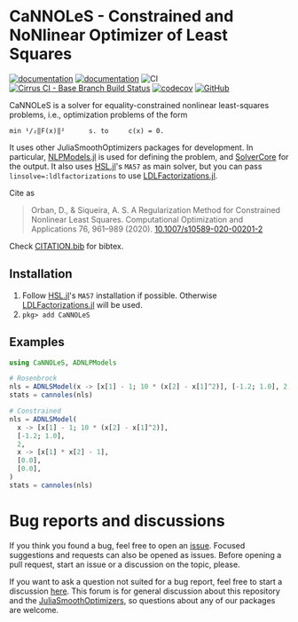 # CaNNOLeS - Constrained and NoNlinear Optimizer of Least Squares

[![documentation](https://img.shields.io/badge/docs-stable-blue.svg)](https://JuliaSmoothOptimizers.github.io/CaNNOLeS.jl/stable)
[![documentation](https://img.shields.io/badge/docs-dev-blue.svg)](https://JuliaSmoothOptimizers.github.io/CaNNOLeS.jl/dev)
![CI](https://github.com/JuliaSmoothOptimizers/CaNNOLeS.jl/workflows/CI/badge.svg?branch=main)
[![Cirrus CI - Base Branch Build Status](https://img.shields.io/cirrus/github/JuliaSmoothOptimizers/CaNNOLeS.jl?logo=Cirrus%20CI)](https://cirrus-ci.com/github/JuliaSmoothOptimizers/CaNNOLeS.jl)
[![codecov](https://codecov.io/gh/JuliaSmoothOptimizers/CaNNOLeS.jl/branch/main/graph/badge.svg)](https://codecov.io/gh/JuliaSmoothOptimizers/CaNNOLeS.jl)
[![GitHub](https://img.shields.io/github/release/JuliaSmoothOptimizers/CaNNOLeS.svg?style=flat-square)](https://github.com/JuliaSmoothOptimizers/CaNNOLeS/releases)

CaNNOLeS is a solver for equality-constrained nonlinear least-squares problems, i.e.,
optimization problems of the form

    min ¹/₂‖F(x)‖²      s. to     c(x) = 0.

It uses other JuliaSmoothOptimizers packages for development.
In particular, [NLPModels.jl](https://github.com/JuliaSmoothOptimizers/NLPModels.jl) is used for defining the problem, and [SolverCore](https://github.com/JuliaSmoothOptimizers/SolverCore.jl) for the output.
It also uses [HSL.jl](https://github.com/JuliaSmoothOptimizers/HSL.jl)'s `MA57` as main solver, but you can pass `linsolve=:ldlfactorizations` to use [LDLFactorizations.jl](https://github.com/JuliaSmoothOptimizers/LDLFactorizations.jl).

Cite as

> Orban, D., & Siqueira, A. S.
> A Regularization Method for Constrained Nonlinear Least Squares.
> Computational Optimization and Applications 76, 961–989 (2020).
> [10.1007/s10589-020-00201-2](https://doi.org/10.1007/s10589-020-00201-2)

Check [CITATION.bib](CITATION.bib) for bibtex.

## Installation

1. Follow [HSL.jl](https://github.com/JuliaSmoothOptimizers/HSL.jl)'s `MA57` installation if possible. Otherwise [LDLFactorizations.jl](https://github.com/JuliaSmoothOptimizers/LDLFactorizations.jl) will be used.
2. `pkg> add CaNNOLeS`

## Examples

```julia
using CaNNOLeS, ADNLPModels

# Rosenbrock
nls = ADNLSModel(x -> [x[1] - 1; 10 * (x[2] - x[1]^2)], [-1.2; 1.0], 2)
stats = cannoles(nls)

# Constrained
nls = ADNLSModel(
  x -> [x[1] - 1; 10 * (x[2] - x[1]^2)],
  [-1.2; 1.0],
  2,
  x -> [x[1] * x[2] - 1],
  [0.0],
  [0.0],
)
stats = cannoles(nls)
```

# Bug reports and discussions

If you think you found a bug, feel free to open an [issue](https://github.com/JuliaSmoothOptimizers/CaNNOLeS.jl/issues).
Focused suggestions and requests can also be opened as issues. Before opening a pull request, start an issue or a discussion on the topic, please.

If you want to ask a question not suited for a bug report, feel free to start a discussion [here](https://github.com/JuliaSmoothOptimizers/Organization/discussions). This forum is for general discussion about this repository and the [JuliaSmoothOptimizers](https://github.com/JuliaSmoothOptimizers), so questions about any of our packages are welcome.
